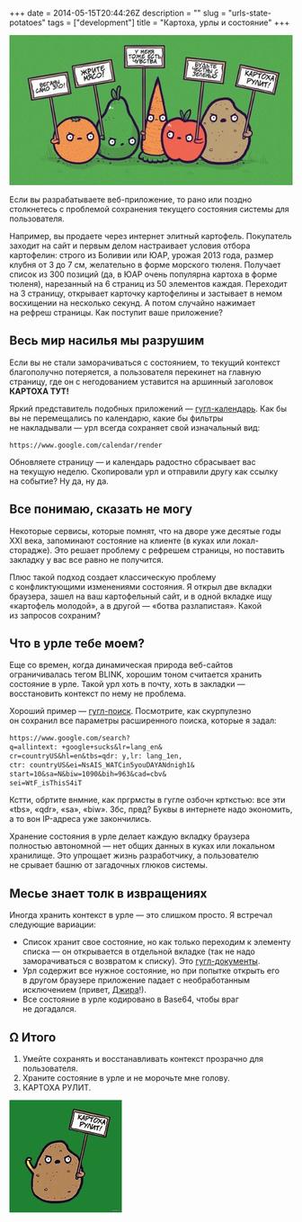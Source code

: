 +++
date = 2014-05-15T20:44:26Z
description = ""
slug = "urls-state-potatoes"
tags = ["development"]
title = "Картоха, урлы и состояние"
+++

![Картинка для привлечения внимания](potato.jpg)

Если вы разрабатываете веб-приложение, то рано или поздно столкнетесь с проблемой сохранения текущего состояния системы для пользователя.

Например, вы продаете через интернет элитный картофель. Покупатель заходит на сайт и первым делом настраивает условия отбора картофелин: строго из Боливии или ЮАР, урожая 2013 года, размер клубня от 3 до 7 см, желательно в форме морского тюленя. Получает список из 300 позиций (да, в ЮАР очень популярна картоха в форме тюленя), нарезанный на 6 страниц из 50 элементов каждая. Переходит на 3 страницу, открывает карточку картофелины и застывает в немом восхищении на несколько секунд. А потом случайно нажимает на рефреш страницы. Как поступит ваше приложение?

## Весь мир насилья мы разрушим

Если вы не стали заморачиваться с состоянием, то текущий контекст благополучно потеряется, а пользователя перекинет на главную страницу, где он с негодованием уставится на аршинный заголовок **КАРТОХА ТУТ!**

Яркий представитель подобных приложений — [гугл-календарь](https://www.google.com/calendar). Как бы вы не перемещались по календарю, какие бы фильтры не накладывали — урл всегда сохраняет свой изначальный вид:

    https://www.google.com/calendar/render

Обновляете страницу — и календарь радостно сбрасывает вас на текущую неделю. Скопировали урл и отправили другу как ссылку на событие? Ну да, ну да.

## Все понимаю, сказать не могу

Некоторые сервисы, которые помнят, что на дворе уже десятые годы XXI века, запоминают состояние на клиенте (в куках или локал-сторадже). Это решает проблему с рефрешем страницы, но поставить закладку у вас все равно не получится.

Плюс такой подход создает классическую проблему с конфликтующими изменениями состояния. Я открыл две вкладки браузера, зашел на ваш картофельный сайт, и в одной вкладке ищу «картофель молодой», а в другой — «ботва разлапистая». Какой из запросов сохраним?

## Что в урле тебе моем?

Еще со времен, когда динамическая природа веб-сайтов ограничивалась тегом BLINK, хорошим тоном считается хранить состояние в урле. Такой урл хоть в почту, хоть в закладки — восстановить контекст по нему не проблема.

Хороший пример — [гугл-поиск](https://www.google.com). Посмотрите, как скурпулезно он сохранил все параметры расширенного поиска, которые я задал:

    https://www.google.com/search?
    q=allintext: +google+sucks&lr=lang_en&
    cr=countryUS&hl=en&tbs=qdr: y,lr: lang_1en,
    ctr: countryUS&ei=NsAIS_WATCin5youDAYANdnigh1&
    start=10&sa=N&biw=1090&bih=963&cad=cbv&
    sei=WtF_isThisS4iT

Кстти, обртите внмние, как пргрмсты в гугле озбочн крткстью: все эти «tbs», «qdr», «sa», «biw». Збс, првд? Буквы в интернете надо экономить, а то вон IP-адреса уже закончились.

Хранение состояния в урле делает каждую вкладку браузера полностью автономной — нет общих данных в куках или локальном хранилище. Это упрощает жизнь разработчику, а пользователю не срывает башню от загадочных глюков системы.

## Месье знает толк в извращениях

Иногда хранить контекст в урле — это слишком просто. Я встречал следующие вариации:

* Список хранит свое состояние, но как только переходим к элементу списка — он открывается в отдельной вкладке (так не надо заморачиваться с возвратом к списку). Это [гугл-документы](https://drive.google.com/).
* Урл содержит все нужное состояние, но при попытке открыть его в другом браузере приложение падает с необработанным исключением (привет, [Джира](https://www.atlassian.com/software/jira)!).
* Все состояние в урле кодировано в Base64, чтобы враг не догадался.

## Ω Итого

1. Умейте сохранять и восстанавливать контекст прозрачно для пользователя.
2. Храните состояние в урле и не морочьте мне голову.
3. КАРТОХА РУЛИТ.

![Картоха рулит!](potato-rules.jpg)

